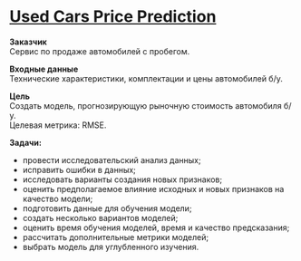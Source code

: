 # [Used Cars Price Prediction](https://nbviewer.jupyter.org/github/Nanobelka/used_cars/blob/main/used_cars.ipynb)

**Заказчик**  
Сервис по продаже автомобилей с пробегом.

**Входные данные**  
Технические характеристики, комплектации и цены автомобилей б/у.

**Цель**  
Создать модель, прогнозирующую рыночную стоимость автомобиля б/у.  
Целевая метрика: RMSE.

**Задачи:**  
- провести исследовательский анализ данных;
- исправить ошибки в данных;
- исследовать варианты создания новых признаков;
- оценить предполагаемое влияние исходных и новых признаков на качество модели;
- подготовить данные для обучения модели;
- создать несколько вариантов моделей;
- оценить время обучения моделей, время и качество предсказания;
- рассчитать дополнительные метрики моделей;
- выбрать модель для углубленного изучения.
